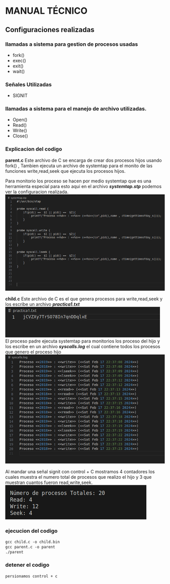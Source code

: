# MANUAL TÉCNICO


## Configuraciones realizadas

### llamadas a sistema para gestion de procesos usadas
* fork()
* exec()
* exit()
* wait()


### Señales Utilizadas
* SIGNIT

### llamadas a sistema para el manejo de archivo utilizadas.
* Open()
* Read()
* Write()
* Close()

### Explicacion del codigo
**parent.c** Este archivo de C se encarga de crear dos procesos hijos usando fork() , Tambien ejecuta un archivo de systemtap para el monito de las funciones write,read,seek que ejecuta los procesos hijos.

Para monitorio los proceso se hacen por medio systemtap que es una herramienta especial para esto aqui en el archivo ***systemtap.stp*** podemos ver la configuracion realizada.
![systemtap.stp](./images/3.PNG)

**child.c** Este archivo de C es el que genera procesos para write,read,seek y los escribe un archivo ***practica1.txt*** 
![practica1.txt](./images/1.PNG)
El proceso padre ejecuta systemtap para monitorios los proceso del hijo y los escribe en un archivo ***syscalls.log*** el cual contiene todos los procesos que genero el proceso hijo 
![syscalls.log](./images/2.PNG)

Al mandar una señal signit con control + C mostramos 4 contadores los cuales muestra el numero total de procesos que realizo el hijo y 3 que muestran cuantos fueron read,write,seek.
![contador](./images/4.PNG)

### ejecucion del codigo 
```
gcc child.c -o child.bin
gcc parent.c -o parent
./parent
```

### detener el codigo 
```
persionamos control + c
```







